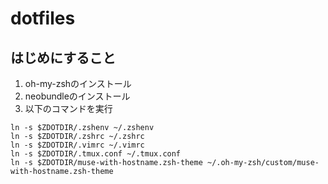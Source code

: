 dotfiles
========

## はじめにすること

1. oh-my-zshのインストール
2. neobundleのインストール
3. 以下のコマンドを実行

```
ln -s $ZDOTDIR/.zshenv ~/.zshenv
ln -s $ZDOTDIR/.zshrc ~/.zshrc
ln -s $ZDOTDIR/.vimrc ~/.vimrc
ln -s $ZDOTDIR/.tmux.conf ~/.tmux.conf
ln -s $ZDOTDIR/muse-with-hostname.zsh-theme ~/.oh-my-zsh/custom/muse-with-hostname.zsh-theme
```

